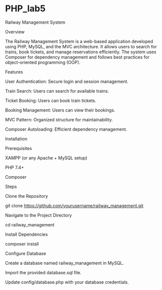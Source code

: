 # PHP_lab5
Railway Management System

Overview

The Railway Management System is a web-based application developed using PHP, MySQL, and the MVC architecture. It allows users to search for trains, book tickets, and manage reservations efficiently. The system uses Composer for dependency management and follows best practices for object-oriented programming (OOP).

Features

User Authentication: Secure login and session management.

Train Search: Users can search for available trains.

Ticket Booking: Users can book train tickets.

Booking Management: Users can view their bookings.

MVC Pattern: Organized structure for maintainability.

Composer Autoloading: Efficient dependency management.

Installation

Prerequisites

XAMPP (or any Apache + MySQL setup)

PHP 7.4+

Composer

Steps

Clone the Repository

git clone https://github.com/yourusername/railway_management.git

Navigate to the Project Directory

cd railway_management

Install Dependencies

composer install

Configure Database

Create a database named railway_management in MySQL.

Import the provided database.sql file.

Update config/database.php with your database credentials.


